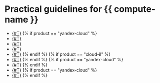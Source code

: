 # Practical guidelines for {{ compute-name }}

* [{#T}](ntp.md)
{% if product == "yandex-cloud" %}
* [{#T}](vm-autoscale.md)
* [{#T}](vm-scale-scheduled.md)
* [{#T}](autoscale-monitoring.md)
* [{#T}](updating-under-load.md)
{% endif %}
{% if product == "cloud-il" %}
* [{#T}](rds-gw.md)
{% endif %}
{% if product == "yandex-cloud" %}
* [{#T}](vm-fluent-bit-logging.md)
{% endif %}
* [{#T}](packer-custom-image.md)
{% if product == "yandex-cloud" %}
* [{#T}](hystax-backup.md)
{% endif %}
